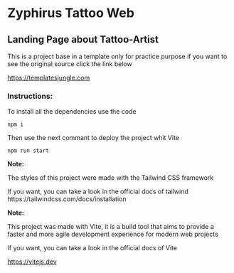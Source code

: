 <h1>Zyphirus Tattoo Web </h1>

<h2>Landing Page about Tattoo-Artist</h2>

<p>
This is a project base in a template only for practice purpose if you want to see the original source click the link below
</p>

<https://templatesjungle.com>

<h3>Instructions:</h3>
<p>To install all the dependencies use the code </p>

`npm i`

<p>Then use the next commant to deploy the project whit Vite</p>

`npm run start`

**Note:** <p>The styles of this project were made with the Tailwind CSS framework<p/>

<p>If you want, you can take a look in the official docs of tailwind <a>https://tailwindcss.com/docs/installation</a></p>

**Note:** <p>This project was made with Vite, it is a build tool that aims to provide a faster and more agile development experience for modern web projects <p/>

<p>If you want, you can take a look in the official docs of Vite </p>

<https://vitejs.dev>

